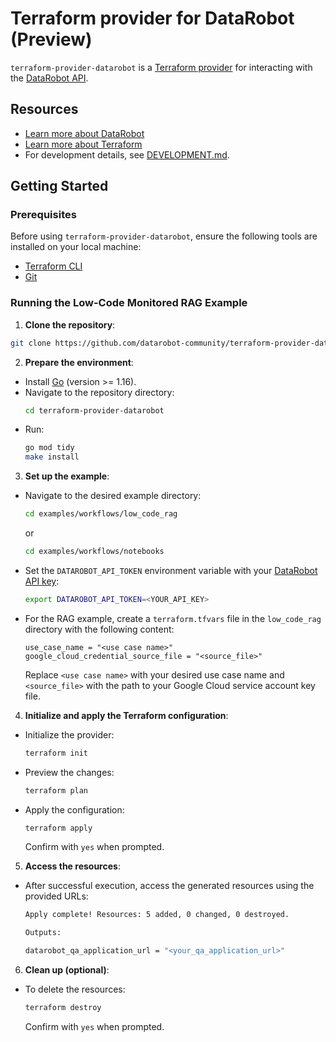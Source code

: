 # Terraform provider for DataRobot (Preview)

`terraform-provider-datarobot` is a [Terraform provider](https://developer.hashicorp.com/terraform/language/providers) for interacting with the [DataRobot API](https://docs.datarobot.com/en/docs/api/index.html).

## Resources

- [Learn more about DataRobot](https://www.datarobot.com/)
- [Learn more about Terraform](https://terraform.io/)
- For development details, see [DEVELOPMENT.md](https://github.com/datarobot-community/terraform-provider-datarobot/blob/main/DEVELOPMENT.md).

## Getting Started

### Prerequisites

Before using `terraform-provider-datarobot`, ensure the following tools are installed on your local machine:

- [Terraform CLI](https://learn.hashicorp.com/tutorials/terraform/install-cli)
- [Git](https://git-scm.com/downloads)

### Running the Low-Code Monitored RAG Example

1. **Clone the repository**:
  ```bash
  git clone https://github.com/datarobot-community/terraform-provider-datarobot.git
  ```

2. **Prepare the environment**:
  - Install [Go](https://go.dev/doc/install) (version >= 1.16).
  - Navigate to the repository directory:
    ```bash
    cd terraform-provider-datarobot
    ```
  - Run:
    ```bash
    go mod tidy
    make install
    ```

3. **Set up the example**:
  - Navigate to the desired example directory:
    ```bash
    cd examples/workflows/low_code_rag
    ```
    or
    ```bash
    cd examples/workflows/notebooks
    ```

  - Set the `DATAROBOT_API_TOKEN` environment variable with your [DataRobot API key](https://docs.datarobot.com/en/docs/get-started/acct-mgmt/acct-settings/api-key-mgmt.html#api-key-management):
    ```bash
    export DATAROBOT_API_TOKEN=<YOUR_API_KEY>
    ```

  - For the RAG example, create a `terraform.tfvars` file in the `low_code_rag` directory with the following content:
    ```hcl
    use_case_name = "<use case name>"
    google_cloud_credential_source_file = "<source_file>"
    ```
    Replace `<use case name>` with your desired use case name and `<source_file>` with the path to your Google Cloud service account key file.

4. **Initialize and apply the Terraform configuration**:
  - Initialize the provider:
    ```bash
    terraform init
    ```
  - Preview the changes:
    ```bash
    terraform plan
    ```
  - Apply the configuration:
    ```bash
    terraform apply
    ```
    Confirm with `yes` when prompted.

5. **Access the resources**:
  - After successful execution, access the generated resources using the provided URLs:
    ```bash
    Apply complete! Resources: 5 added, 0 changed, 0 destroyed.

    Outputs:

    datarobot_qa_application_url = "<your_qa_application_url>"
    ```

6. **Clean up (optional)**:
  - To delete the resources:
    ```bash
    terraform destroy
    ```
    Confirm with `yes` when prompted.
